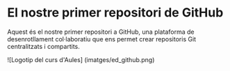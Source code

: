 # El nostre primer repositori de GitHub

Aquest és el nostre primer repositori a GitHub, una plataforma de desenrotllament col·laboratiu que ens permet crear repositoris Git centralitzats i compartits.

![Logotip del curs d'Aules] (imatges/ed_github.png)

